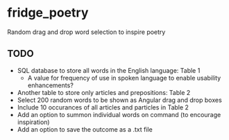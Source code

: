 # fridge_poetry
Random drag and drop word selection to inspire poetry

## TODO    
- SQL database to store all words in the English language: Table 1
  - A value for frequency of use in spoken language to enable usability enhancements?
- Another table to store only articles and prepositions: Table 2
- Select 200 random words to be shown as Angular drag and drop boxes
- Include 10 occurances of all articles and particles in Table 2
- Add an option to summon individual words on command (to encourage inspiration)
- Add an option to save the outcome as a .txt file
